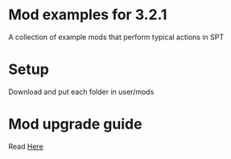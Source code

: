 # Mod examples for 3.2.1

A collection of example mods that perform typical actions in SPT

# Setup
Download and put each folder in user/mods

# Mod upgrade guide
Read [Here](https://hub.sp-tarkov.com/doc/entry/51-modding-in-2-4-0/)

